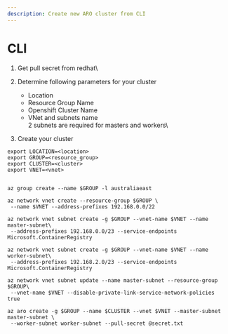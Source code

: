 ```yaml
---
description: Create new ARO cluster from CLI
---
```


# CLI

1. Get pull secret from redhat\

2. Determine following parameters for your cluster
   * Location
   * Resource Group Name
   * Openshift Cluster Name
   * &#x20;VNet and subnets name\
     2 subnets are required for masters and workers\

3. Create your cluster

```
export LOCATION=<location>
export GROUP=<resource_group>
export CLUSTER=<cluster>
export VNET=<vnet>


az group create --name $GROUP -l australiaeast

az network vnet create --resource-group $GROUP \
 --name $VNET --address-prefixes 192.168.0.0/22

az network vnet subnet create -g $GROUP --vnet-name $VNET --name master-subnet\
 --address-prefixes 192.168.0.0/23 --service-endpoints Microsoft.ContainerRegistry

az network vnet subnet create -g $GROUP --vnet-name $VNET --name worker-subnet\
 --address-prefixes 192.168.2.0/23 --service-endpoints Microsoft.ContainerRegistry

az network vnet subnet update --name master-subnet --resource-group $GROUP\
 --vnet-name $VNET --disable-private-link-service-network-policies true

az aro create -g $GROUP --name $CLUSTER --vnet $VNET --master-subnet master-subnet \
 --worker-subnet worker-subnet --pull-secret @secret.txt
```
